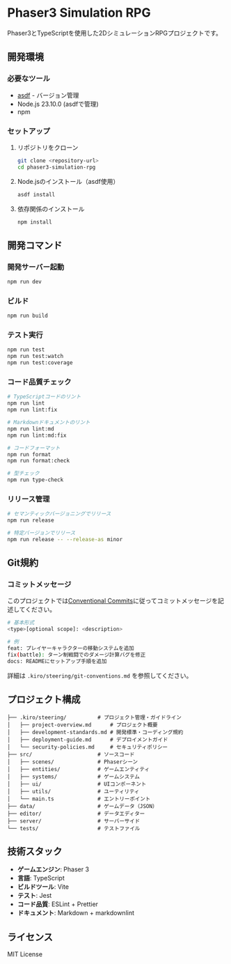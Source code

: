 # Phaser3 Simulation RPG

Phaser3とTypeScriptを使用した2DシミュレーションRPGプロジェクトです。

## 開発環境

### 必要なツール

- [asdf](https://asdf-vm.com/) - バージョン管理
- Node.js 23.10.0 (asdfで管理)
- npm

### セットアップ

1. リポジトリをクローン

   ```bash
   git clone <repository-url>
   cd phaser3-simulation-rpg
   ```

1. Node.jsのインストール（asdf使用）

   ```bash
   asdf install
   ```

1. 依存関係のインストール

   ```bash
   npm install
   ```

## 開発コマンド

### 開発サーバー起動

```bash
npm run dev
```

### ビルド

```bash
npm run build
```

### テスト実行

```bash
npm run test
npm run test:watch
npm run test:coverage
```

### コード品質チェック

```bash
# TypeScriptコードのリント
npm run lint
npm run lint:fix

# Markdownドキュメントのリント
npm run lint:md
npm run lint:md:fix

# コードフォーマット
npm run format
npm run format:check

# 型チェック
npm run type-check
```

### リリース管理

```bash
# セマンティックバージョニングでリリース
npm run release

# 特定バージョンでリリース
npm run release -- --release-as minor
```

## Git規約

### コミットメッセージ

このプロジェクトでは[Conventional Commits](https://www.conventionalcommits.org/ja/v1.0.0/)に従ってコミットメッセージを記述してください。

```bash
# 基本形式
<type>[optional scope]: <description>

# 例
feat: プレイヤーキャラクターの移動システムを追加
fix(battle): ターン制戦闘でのダメージ計算バグを修正
docs: READMEにセットアップ手順を追加
```

詳細は `.kiro/steering/git-conventions.md` を参照してください。

## プロジェクト構成

```text
├── .kiro/steering/          # プロジェクト管理・ガイドライン
│   ├── project-overview.md      # プロジェクト概要
│   ├── development-standards.md # 開発標準・コーディング規約
│   ├── deployment-guide.md      # デプロイメントガイド
│   └── security-policies.md     # セキュリティポリシー
├── src/                     # ソースコード
│   ├── scenes/              # Phaserシーン
│   ├── entities/            # ゲームエンティティ
│   ├── systems/             # ゲームシステム
│   ├── ui/                  # UIコンポーネント
│   ├── utils/               # ユーティリティ
│   └── main.ts              # エントリーポイント
├── data/                    # ゲームデータ（JSON）
├── editor/                  # データエディター
├── server/                  # サーバーサイド
└── tests/                   # テストファイル
```

## 技術スタック

- **ゲームエンジン**: Phaser 3
- **言語**: TypeScript
- **ビルドツール**: Vite
- **テスト**: Jest
- **コード品質**: ESLint + Prettier
- **ドキュメント**: Markdown + markdownlint

## ライセンス

MIT License

